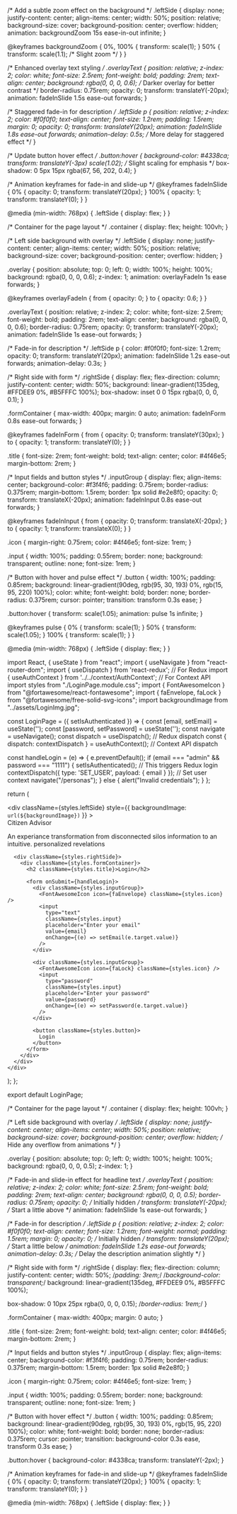 /* Add a subtle zoom effect on the background */
.leftSide {
  display: none;
  justify-content: center;
  align-items: center;
  width: 50%;
  position: relative;
  background-size: cover;
  background-position: center;
  overflow: hidden;
  animation: backgroundZoom 15s ease-in-out infinite;
}

@keyframes backgroundZoom {
  0%, 100% {
    transform: scale(1);
  }
  50% {
    transform: scale(1.1); /* Slight zoom */
  }
}

/* Enhanced overlay text styling */
.overlayText {
  position: relative;
  z-index: 2;
  color: white;
  font-size: 2.5rem;
  font-weight: bold;
  padding: 2rem;
  text-align: center;
  background: rgba(0, 0, 0, 0.6); /* Darker overlay for better contrast */
  border-radius: 0.75rem;
  opacity: 0;
  transform: translateY(-20px);
  animation: fadeInSlide 1.5s ease-out forwards;
}

/* Staggered fade-in for description */
.leftSide p {
  position: relative;
  z-index: 2;
  color: #f0f0f0;
  text-align: center;
  font-size: 1.2rem;
  padding: 1.5rem;
  margin: 0;
  opacity: 0;
  transform: translateY(20px);
  animation: fadeInSlide 1.8s ease-out forwards;
  animation-delay: 0.5s; /* More delay for staggered effect */
}

/* Update button hover effect */
.button:hover {
  background-color: #4338ca;
  transform: translateY(-3px) scale(1.02); /* Slight scaling for emphasis */
  box-shadow: 0 5px 15px rgba(67, 56, 202, 0.4);
}

/* Animation keyframes for fade-in and slide-up */
@keyframes fadeInSlide {
  0% {
    opacity: 0;
    transform: translateY(20px);
  }
  100% {
    opacity: 1;
    transform: translateY(0);
  }
}

@media (min-width: 768px) {
  .leftSide {
    display: flex;
  }
}







/* Container for the page layout */
.container {
  display: flex;
  height: 100vh;
}

/* Left side background with overlay */
.leftSide {
  display: none;
  justify-content: center;
  align-items: center;
  width: 50%;
  position: relative;
  background-size: cover;
  background-position: center;
  overflow: hidden;
}

.overlay {
  position: absolute;
  top: 0;
  left: 0;
  width: 100%;
  height: 100%;
  background: rgba(0, 0, 0, 0.6);
  z-index: 1;
  animation: overlayFadeIn 1s ease forwards;
}

@keyframes overlayFadeIn {
  from { opacity: 0; }
  to { opacity: 0.6; }
}

.overlayText {
  position: relative;
  z-index: 2;
  color: white;
  font-size: 2.5rem;
  font-weight: bold;
  padding: 2rem;
  text-align: center;
  background: rgba(0, 0, 0, 0.6);
  border-radius: 0.75rem;
  opacity: 0;
  transform: translateY(-20px);
  animation: fadeInSlide 1s ease-out forwards;
}

/* Fade-in for description */
.leftSide p {
  color: #f0f0f0;
  font-size: 1.2rem;
  opacity: 0;
  transform: translateY(20px);
  animation: fadeInSlide 1.2s ease-out forwards;
  animation-delay: 0.3s;
}

/* Right side with form */
.rightSide {
  display: flex;
  flex-direction: column;
  justify-content: center;
  width: 50%;
  background: linear-gradient(135deg, #FFDEE9 0%, #B5FFFC 100%);
  box-shadow: inset 0 0 15px rgba(0, 0, 0, 0.1);
}

.formContainer {
  max-width: 400px;
  margin: 0 auto;
  animation: fadeInForm 0.8s ease-out forwards;
}

@keyframes fadeInForm {
  from { opacity: 0; transform: translateY(30px); }
  to { opacity: 1; transform: translateY(0); }
}

.title {
  font-size: 2rem;
  font-weight: bold;
  text-align: center;
  color: #4f46e5;
  margin-bottom: 2rem;
}

/* Input fields and button styles */
.inputGroup {
  display: flex;
  align-items: center;
  background-color: #f3f4f6;
  padding: 0.75rem;
  border-radius: 0.375rem;
  margin-bottom: 1.5rem;
  border: 1px solid #e2e8f0;
  opacity: 0;
  transform: translateX(-20px);
  animation: fadeInInput 0.8s ease-out forwards;
}

@keyframes fadeInInput {
  from { opacity: 0; transform: translateX(-20px); }
  to { opacity: 1; transform: translateX(0); }
}

.icon {
  margin-right: 0.75rem;
  color: #4f46e5;
  font-size: 1rem;
}

.input {
  width: 100%;
  padding: 0.55rem;
  border: none;
  background: transparent;
  outline: none;
  font-size: 1rem;
}

/* Button with hover and pulse effect */
.button {
  width: 100%;
  padding: 0.85rem;
  background: linear-gradient(90deg, rgb(95, 30, 193) 0%, rgb(15, 95, 220) 100%);
  color: white;
  font-weight: bold;
  border: none;
  border-radius: 0.375rem;
  cursor: pointer;
  transition: transform 0.3s ease;
}

.button:hover {
  transform: scale(1.05);
  animation: pulse 1s infinite;
}

@keyframes pulse {
  0% { transform: scale(1); }
  50% { transform: scale(1.05); }
  100% { transform: scale(1); }
}

@media (min-width: 768px) {
  .leftSide {
    display: flex;
  }
}












import React, { useState } from "react";
import { useNavigate } from "react-router-dom";
import { useDispatch } from 'react-redux'; // For Redux
import { useAuthContext } from '../../context/AuthContext'; // For Context API
import styles from "./LoginPage.module.css";
import { FontAwesomeIcon } from "@fortawesome/react-fontawesome";
import { faEnvelope, faLock } from "@fortawesome/free-solid-svg-icons";
import backgroundImage from "../assets/LoginImg.jpg";

const LoginPage = ({ setIsAuthenticated }) => {
  const [email, setEmail] = useState('');
  const [password, setPassword] = useState('');
  const navigate = useNavigate();
  const dispatch = useDispatch(); // Redux dispatch
  const { dispatch: contextDispatch } = useAuthContext(); // Context API dispatch

  const handleLogin = (e) => {
    e.preventDefault();
    if (email === "admin" && password === "1111") {
      setIsAuthenticated(); // This triggers Redux login
      contextDispatch({ type: 'SET_USER', payload: { email } }); // Set user context
      navigate("/personas");
    } else {
      alert("Invalid credentials");
    }
  };

  return (
    <div className={styles.container}>
      <div
        className={styles.leftSide}
        style={{ backgroundImage: `url(${backgroundImage})` }}
      >
        <div className={styles.overlay}></div>
        <div className={styles.overlayText}>
          Citizen Advisor
        <p>An experiance transformation from disconnected silos information to an intuitive. personalized revelations</p>
        </div>
      </div>

      <div className={styles.rightSide}>
        <div className={styles.formContainer}>
          <h2 className={styles.title}>Login</h2>

          <form onSubmit={handleLogin}>
            <div className={styles.inputGroup}>
              <FontAwesomeIcon icon={faEnvelope} className={styles.icon} />
              <input
                type="text"
                className={styles.input}
                placeholder="Enter your email"
                value={email}
                onChange={(e) => setEmail(e.target.value)}
              />
            </div>

            <div className={styles.inputGroup}>
              <FontAwesomeIcon icon={faLock} className={styles.icon} />
              <input
                type="password"
                className={styles.input}
                placeholder="Enter your password"
                value={password}
                onChange={(e) => setPassword(e.target.value)}
              />
            </div>

            <button className={styles.button}>
              Login
            </button>
          </form>
        </div>
      </div>
    </div>
  );
};

export default LoginPage;




/* Container for the page layout */
.container {
  display: flex;
  height: 100vh;
}

/* Left side background with overlay */
.leftSide {
  display: none;
  justify-content: center;
  align-items: center;
  width: 50%;
  position: relative;
  background-size: cover;
  background-position: center;
  overflow: hidden; /* Hide any overflow from animations */
}

.overlay {
  position: absolute;
  top: 0;
  left: 0;
  width: 100%;
  height: 100%;
  background: rgba(0, 0, 0, 0.5);
  z-index: 1;
}

/* Fade-in and slide-in effect for headline text */
.overlayText {
  position: relative;
  z-index: 2;
  color: white;
  font-size: 2.5rem;
  font-weight: bold;
  padding: 2rem;
  text-align: center;
  background: rgba(0, 0, 0, 0.5);
  border-radius: 0.75rem;
  opacity: 0; /* Initially hidden */
  transform: translateY(-20px); /* Start a little above */
  animation: fadeInSlide 1s ease-out forwards;
}

/* Fade-in for description */
.leftSide p {
  position: relative;
  z-index: 2;
  color: #f0f0f0;
  text-align: center;
  font-size: 1.2rem;
  font-weight: normal;
  padding: 1.5rem;
  margin: 0;
  opacity: 0; /* Initially hidden */
  transform: translateY(20px); /* Start a little below */
  animation: fadeInSlide 1.2s ease-out forwards;
  animation-delay: 0.3s; /* Delay the description animation slightly */
}

/* Right side with form */
.rightSide {
  display: flex;
  flex-direction: column;
  justify-content: center;
  width: 50%;
  /*padding: 3rem;*/
  /*background-color: transparent;*/
background: linear-gradient(135deg, #FFDEE9 0%, #B5FFFC 100%);



  box-shadow: 0 10px 25px rgba(0, 0, 0, 0.15);
  /*border-radius: 1rem;*/
}

.formContainer {
  max-width: 400px;
  margin: 0 auto;
}

.title {
  font-size: 2rem;
  font-weight: bold;
  text-align: center;
  color: #4f46e5;
  margin-bottom: 2rem;
}

/* Input fields and button styles */
.inputGroup {
  display: flex;
  align-items: center;
  background-color: #f3f4f6;
  padding: 0.75rem;
  border-radius: 0.375rem;
  margin-bottom: 1.5rem;
  border: 1px solid #e2e8f0;
}

.icon {
  margin-right: 0.75rem;
  color: #4f46e5;
  font-size: 1rem;
}

.input {
  width: 100%;
  padding: 0.55rem;
  border: none;
  background: transparent;
  outline: none;
  font-size: 1rem;
}

/* Button with hover effect */
.button {
  width: 100%;
  padding: 0.85rem;
  background: linear-gradient(90deg, rgb(95, 30, 193) 0%, rgb(15, 95, 220) 100%);
  color: white;
  font-weight: bold;
  border: none;
  border-radius: 0.375rem;
  cursor: pointer;
  transition: background-color 0.3s ease, transform 0.3s ease;
}

.button:hover {
  background-color: #4338ca;
  transform: translateY(-2px);
}

/* Animation keyframes for fade-in and slide-up */
@keyframes fadeInSlide {
  0% {
    opacity: 0;
    transform: translateY(20px);
  }
  100% {
    opacity: 1;
    transform: translateY(0);
  }
}

@media (min-width: 768px) {
  .leftSide {
    display: flex;
  }
}
